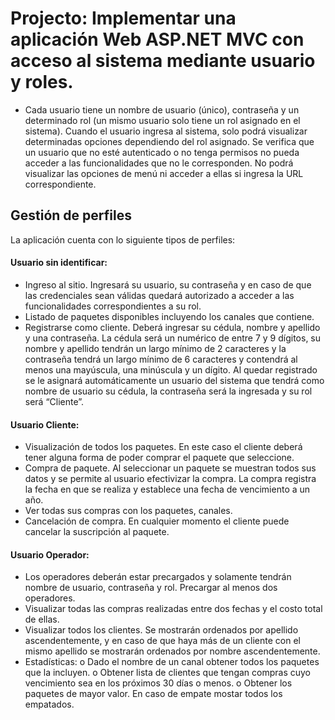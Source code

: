 # Projecto: Implementar una aplicación Web ASP.NET MVC con acceso al sistema mediante usuario y roles.

* Cada usuario tiene un nombre de usuario (único), contraseña y un determinado rol (un mismo usuario solo tiene un rol asignado en el sistema). Cuando el usuario ingresa al sistema, solo podrá visualizar determinadas opciones dependiendo del rol asignado. Se verifica que un usuario que no esté autenticado o no tenga permisos no pueda acceder a las funcionalidades que no le corresponden. No podrá visualizar las opciones de menú ni acceder a ellas si ingresa la URL correspondiente.

## Gestión de perfiles 
La aplicación cuenta con lo siguiente tipos de perfiles:
#### Usuario sin identificar:
- Ingreso al sitio.
Ingresará su usuario, su contraseña y en caso de que las credenciales sean válidas quedará autorizado a acceder a las funcionalidades correspondientes a su rol.
- Listado de paquetes disponibles incluyendo los canales que contiene.
- Registrarse como cliente.
Deberá ingresar su cédula, nombre y apellido y una contraseña.
La cédula será un numérico de entre 7 y 9 dígitos, su nombre y apellido tendrán un largo mínimo de 2 caracteres y la contraseña tendrá un largo mínimo de 6 caracteres y contendrá al menos una mayúscula, una minúscula y un dígito. Al quedar registrado se le asignará automáticamente un usuario del sistema que tendrá como nombre de usuario su cédula, la contraseña será la ingresada y su rol será “Cliente”.

#### Usuario Cliente:
- Visualización de todos los paquetes.
En este caso el cliente deberá tener alguna forma de poder comprar el paquete que seleccione.
- Compra de paquete.
Al seleccionar un paquete se muestran todos sus datos y se permite al usuario efectivizar la compra. La compra registra la fecha en que se realiza y establece una fecha de vencimiento a un año.
- Ver todas sus compras con los paquetes, canales.
- Cancelación de compra.
En cualquier momento el cliente puede cancelar la suscripción al paquete.

#### Usuario Operador:
- Los operadores deberán estar precargados y solamente tendrán nombre de usuario, contraseña y rol. Precargar al menos dos operadores.
- Visualizar todas las compras realizadas entre dos fechas y el costo total de ellas.
- Visualizar todos los clientes. Se mostrarán ordenados por apellido ascendentemente, y en caso de que haya más de un cliente con el mismo apellido se mostrarán ordenados por nombre ascendentemente.
- Estadísticas:
o Dado el nombre de un canal obtener todos los paquetes que la incluyen.
o Obtener lista de clientes que tengan compras cuyo vencimiento sea en los próximos 30 días o menos.
o Obtener los paquetes de mayor valor. En caso de empate mostar todos los empatados.
